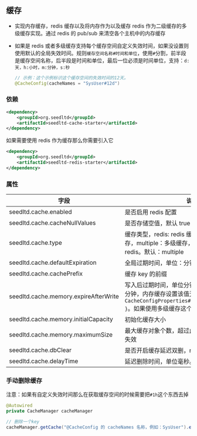 ## 缓存

- 实现内存缓存，redis 缓存以及将内存作为以及缓存 redis 作为二级缓存的多级缓存实现。通过 redis 的 pub/sub 来清空各个主机中的内存缓存

- 如果是 redis 或者多级缓存支持每个缓存空间自定义失效时间，如果没设置则使用默认的全局失效时间。规则`缓存空间名称#时间和单位`，使用`#`分割，前半段是缓存空间名称，后半段是时间和单位，最后一位必须是时间单位，支持：`d:天，h:小时，m:分钟，s:秒`

  ```java
  // 示例：这个示例标识这个缓存空间的失效时间的12天。
  @CacheConfig(cacheNames = "SysUser#12d")
  ```

### 依赖

```xml
<dependency>
    <groupId>org.seedltd</groupId>
    <artifactId>seedltd-cache-starter</artifactId>
</dependency>
```

如果需要使用 redis 作为缓存那么你需要引入它

```xml
<dependency>
    <groupId>org.seedltd</groupId>
    <artifactId>seedltd-redis-starter</artifactId>
</dependency>
```

### 属性

| **字段**                              | **说明**                                                     | **默认值** | **可选值**                    |
| ------------------------------------- | ------------------------------------------------------------ | ---------- | ----------------------------- |
| seedltd.cache.enabled                 | 是否启用 redis 配置                                          | true       | -                             |
| seedltd.cache.cacheNullValues         | 是否存储空值，默认 true，防止缓存穿透                        | true       | -                             |
| seedltd.cache.type                    | 缓存类型，redis: redis 缓存，memory：内存缓存，multiple：多级缓存，先读 memory 在读 redis。默认：multiple | `multiple` | `multiple`、`redis`、`memory` |
| seedltd.cache.defaultExpiration       | 全局过期时间，单位：分钟，0 不过期。默认 7 天                | 10080      | -                             |
| seedltd.cache.cachePrefix             | 缓存 key 的前缀                                              | `cache`    | -                             |
| seedltd.cache.memory.expireAfterWrite | 写入后过期时间，单位分钟。多级缓存下默认是 30 分钟，内存缓存设置该值无效，使用`{@link CacheConfigProperties#getDefaultExpiration()} }`。如果使用多级缓存这个值不能超过自定义的值。 | 30         | -                             |
| seedltd.cache.memory.initialCapacity  | 初始化缓存大小                                               | 256        | -                             |
| seedltd.cache.memory.maximumSize      | 最大缓存对象个数，超过此数量时之前放入的缓存将失效           | 10240      | -                             |
| seedltd.cache.dbClear                 | 是否开启缓存延迟双删，memory模式下无效                       | true       | -                             |
| seedltd.cache.delayTime               | 延迟删除时间，单位毫秒。                                     | 1000       | -                             |

### 手动删除缓存

注意：如果有自定义失效时间那么在获取缓存空间的时候需要把`#1h`这个东西去掉

```java
@Autowired
private CacheManager cacheManager

// 删除一个key
cacheManager.getCache("@CacheConfig 的 cacheNames 名称，例如：SysUser").evict("数据key");
```
